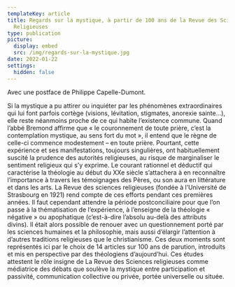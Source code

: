```yaml
---
templateKey: article
title: Regards sur la mystique, à partir de 100 ans de la Revue des Sciences
  Religieuses
type: publication
picture:
  display: embed
  src: /img/regards-sur-la-mystique.jpg
date: 2022-01-22
settings:
  hidden: false
---
```

Avec une postface de Philippe Capelle-Dumont.

Si la mystique a pu attirer ou inquiéter par les phénomènes extraordinaires qui lui font parfois cortège (visions, lévitation, stigmates, anorexie sainte…), elle reste néanmoins proche de ce qui habite l’existence commune. Quand l’abbé Bremond affirme que « le couronnement de toute prière, c’est la contemplation mystique, au sens fort du mot », il entend que le règne de celle-ci commence modestement – en toute prière. Pourtant, cette expérience et ses manifestations, toujours singulières, ont habituellement suscité la prudence des autorités religieuses, au risque de marginaliser le sentiment religieux qui s’y exprime. Le courant rationnel et déductif qui caractérise la théologie au début du XXe siècle s’attachera à en reconnaître l’importance à travers les témoignages des Pères, ou son aura en littérature et dans les arts. La Revue des sciences religieuses (fondée à l’Université de Strasbourg en 1921) rend compte de ces efforts pendant ces premières années. Il faut cependant attendre la période postconciliaire pour que l’on passe à la thématisation de l’expérience, à l’enseigne de la théologie « négative » ou apophatique (c’est-à-dire l’absolu au-delà des attributs divins). Il était alors possible de renouer avec un questionnement porté par les sciences humaines et la philosophie, mais aussi d’élargir l’attention à d’autres traditions religieuses que le christianisme. Ces deux moments sont représentés ici par le choix de 14 articles sur 100 ans de parution, introduits et mis en perspective par des théologiens d’aujourd’hui. Ces études attestent le rôle insigne de La Revue des Sciences religieuses comme médiatrice des débats que soulève la mystique entre participation et passivité, communication collective ou privée, portée universelle ou située.